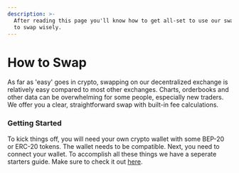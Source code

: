 ```yaml
---
description: >-
  After reading this page you'll know how to get all-set to use our swap and how
  to swap wisely.
---
```


# How to Swap

As far as 'easy' goes in crypto, swapping on our decentralized exchange is relatively easy compared to most other exchanges. Charts, orderbooks and other data can be overwhelming for some people, especially new traders. We offer you a clear, straightforward swap with built-in fee calculations.

### Getting Started

To kick things off, you will need your own crypto wallet with some BEP-20 or ERC-20 tokens. The wallet needs to be compatible. Next, you need to connect your wallet. To accomplish all these things we have a seperate starters guide. Make sure to check it out [here](../../starter-guides/).

